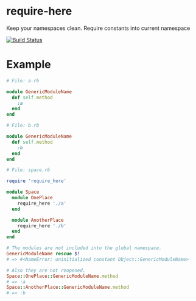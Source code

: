 # require-here

Keep your namespaces clean. Require constants into current namespace

[![Build Status](https://secure.travis-ci.org/hannestyden/require-here.png)](http://travis-ci.org/hannestyden/require-here)

# Example

```ruby
# File: a.rb

module GenericModuleName
  def self.method
    :a
  end
end

# File: b.rb

module GenericModuleName
  def self.method
    :b
  end
end

# File: space.rb

require 'require_here'

module Space
  module OnePlace
    require_here './a'
  end

  module AnotherPlace
    require_here './b'
  end
end

# The modules are not included into the global namespace.
GenericModuleName rescue $!
# => #<NameError: uninitialized constant Object::GenericModuleName>

# Also they are not reopened.
Space::OnePlace::GenericModuleName.method
# => :a
Space::AnotherPlace::GenericModuleName.method
# => :b
```

